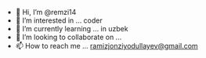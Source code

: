 - 👋 Hi, I’m @remzi14
- 👀 I’m interested in ...  coder
- 🌱 I’m currently learning ... in uzbek
- 💞️ I’m looking to collaborate on ...
- 📫 How to reach me ... ramizjonziyodullayev@gmail.com

<!---
remzi14/remzi14 is a ✨ special ✨ repository because its `README.md` (this file) appears on your GitHub profile.
You can click the Preview link to take a look at your changes.
--->
